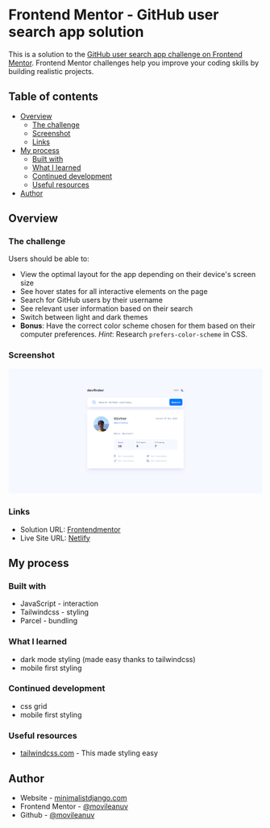 # Frontend Mentor - GitHub user search app solution

This is a solution to the [GitHub user search app challenge on Frontend Mentor](https://www.frontendmentor.io/challenges/github-user-search-app-Q09YOgaH6). Frontend Mentor challenges help you improve your coding skills by building realistic projects. 

## Table of contents

- [Overview](#overview)
  - [The challenge](#the-challenge)
  - [Screenshot](#screenshot)
  - [Links](#links)
- [My process](#my-process)
  - [Built with](#built-with)
  - [What I learned](#what-i-learned)
  - [Continued development](#continued-development)
  - [Useful resources](#useful-resources)
- [Author](#author)

## Overview

### The challenge

Users should be able to:

- View the optimal layout for the app depending on their device's screen size
- See hover states for all interactive elements on the page
- Search for GitHub users by their username
- See relevant user information based on their search
- Switch between light and dark themes
- **Bonus**: Have the correct color scheme chosen for them based on their computer preferences. _Hint_: Research `prefers-color-scheme` in CSS.

### Screenshot

![](./screenshot.png)

### Links

- Solution URL: [Frontendmentor](https://www.frontendmentor.io/solutions/github-user-search-app-with-tailwindcss-and-pure-js-dk6qMY9FyC)
- Live Site URL: [Netlify](https://legendary-fairy-79b95d.netlify.app/)

## My process

### Built with

- JavaScript - interaction
- Tailwindcss - styling
- Parcel - bundling

### What I learned

- dark mode styling (made easy thanks to tailwindcss)
- mobile first styling

### Continued development

- css grid
- mobile first styling

### Useful resources

- [tailwindcss.com](https://tailwindcss.com/) - This made styling easy

## Author

- Website - [minimalistdjango.com](https://minimalistdjango.com/)
- Frontend Mentor - [@movileanuv](https://www.frontendmentor.io/profile/movileanuv)
- Github - [@movileanuv](https://github.com/movileanuv)

